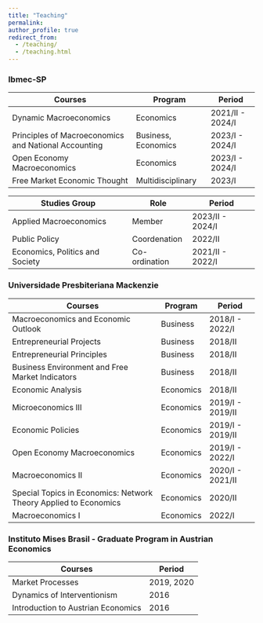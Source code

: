 ```yaml
---
title: "Teaching"
permalink:
author_profile: true
redirect_from: 
  - /teaching/
  - /teaching.html
---
```


### Ibmec-SP

| Courses                              | Program       | Period            |
| --------                             | ------        | ------------------|
| Dynamic Macroeconomics               | Economics     | 2021/II - 2024/I  |
| Principles of Macroeconomics and National Accounting | Business, Economics | 2023/I - 2024/I   |
| Open Economy Macroeconomics          | Economics     | 2023/I - 2024/I   |
| Free Market Economic Thought         | Multidisciplinary | 2023/I        |

| Studies Group                        | Role             | Period             |
| --------                             | ------           | ------------------ |
| Applied Macroeconomics               | Member           | 2023/II - 2024/I    |
| Public Policy                        | Coordenation     | 2022/II            |
| Economics, Politics and Society      | Co-ordination    | 2021/II - 2022/I   |


### Universidade Presbiteriana Mackenzie

| Courses                              | Program               | Period            |
| --------                             | ------                | ----------------- |
| Macroeconomics and Economic Outlook  | Business | 2018/I - 2022/I   |
| Entrepreneurial Projects             | Business | 2018/II           |
| Entrepreneurial Principles           | Business | 2018/II           |
| Business Environment and Free Market Indicators | Business | 2018/II |
| Economic Analysis                    | Economics             | 2018/II           |
| Microeconomics III                   | Economics             | 2019/I - 2019/II  |
| Economic Policies                    | Economics             | 2019/I - 2019/II  |
| Open Economy Macroeconomics          | Economics             | 2019/I - 2022/I   |
| Macroeconomics II                    | Economics             | 2020/I - 2021/II  |
| Special Topics in Economics: Network Theory Applied to Economics | Economics | 2020/II |
| Macroeconomics I                     | Economics             | 2022/I            |

### Instituto Mises Brasil - Graduate Program in Austrian Economics

| Courses                              | Period        |
| --------                             | ------------- |
| Market Processes                     | 2019, 2020    |
| Dynamics of Interventionism          | 2016          |
| Introduction to Austrian Economics   | 2016          |
